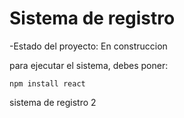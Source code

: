 <h1>Sistema de registro</h1>

-Estado del proyecto: En construccion

para ejecutar el sistema, debes poner: 

```npm install react```

sistema de registro 2
